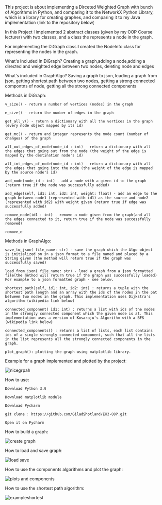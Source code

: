 This project is about implementing a Dirceted Weighted Graph with bunch of Algorithms in Python,
and comparing it to the NetworkX Python Library, which is a library for creating graphes,
and comparing it to my Java implementation (link to the repository below)

In this Project I implemented 2 abstract classes (given by my OOP Course lecturer) with two classes, and a class the represents a node in the graph.

For implementing the DiGraph class I created the NodeInfo class for representing the nodes in the graph.

What's Included In DiGraph?
Creating a graph,adding a node,adding a directed and weighted edge between two nodes, deleting node and edges

What's included in GraphAlgo?
Saving a graph to json, loading a graph from json, getting shortest path between two nodes, getting a strong connected compontns of node, getting all the strong connected components

Methods in DiGraph:


    v_size() - return a number of vertices (nodes) in the graph

    e_size() - return the number of edges in the graph

    get_all_v() - return a dictionary with all the vertices in the graph (every node object mapped by its id)

    get_mc() - return and integer represents the mode count (number of changes) of the graph

    all_out_edges_of_node(node_id : int) - return a dictionary with all the edges that going out from the node (the weight of the edge is mapped by the destination node's id)

    all_int_edges_of_node(node_id : int) - return a dictionary with all the edges that going into the node (the weight of the edge is mapped by the source node's id)

    add_node(node_id : int) - add a node with a given id to the graph (return true if the node was successfully added)

    add_edge(self, id1: int, id2: int, weight: float) - add an edge to the graph between node1 (represented with id1) as the source and node2 (represented with id2) with weight given (return true if edge was successfully added)

    remove_node(id1 : int) - remove a node given from the graph(and all the edges connected to it, return true if the node was successfully removed)

    remove_e

Methods in GraphAlgo:


    save_to_json( file_name: str) - save the graph which the Algo object is initialized on in a json format to a file named and placed by a String given (the method will return true if the graph was successfully saved)

    load_from_json( file_name: str) - load a graph from a json formatted file(the method will return true if the graph was successfully loaded) For example to a json formatted graph - see below.

    shortest_path(self, id1: int, id2: int) : returns a tuple with the shortest path length and an array with the ids of the nodes in the pat between two nodes in the graph. This implementation uses Dijkstra's algorithm (wikipedia link below)

    connected_component( id1: int) : returns a list with ids of the nodes in the strongly connected component which the given node is at. This implementation uses a version of Kosaraju's Algorithm with a BFS (wikipedia link below)

    connected_components() : returns a list of lists, each list contains ids of a single strongly connected component, such that all the lists in the list represents all the strongly connected components in the graph.

    plot_graph(): plotting the graph using matplotlib library.

Example for a graph implemented and plotted by the project:

![nicegrpah](https://user-images.githubusercontent.com/63782779/104630963-33495000-56a4-11eb-8d88-fae90bd412aa.jpg)



How to use:

	Download Python 3.9
  
	Download matplotlib module
  
	Download Pycharm 
  
	git clone : https://github.com/GiladShotland/EX3-OOP.git
  
	Open it on Pycharm
  
	
How to build a graph:

![create graph](https://user-images.githubusercontent.com/63782779/104630488-7a831100-56a3-11eb-833c-47041f84acdb.jpg)
  
How to load and save graph:

![load save](https://user-images.githubusercontent.com/63782779/104630698-c1710680-56a3-11eb-8e15-f31b83813542.jpg)

How to use the components algorithms and plot the graph:

![plots and components](https://user-images.githubusercontent.com/63782779/104630786-ebc2c400-56a3-11eb-833b-c69a86b25de1.jpg)

How to use the shortest path algorithm: 

![exampleshortest](https://user-images.githubusercontent.com/63782779/104630864-0dbc4680-56a4-11eb-8dea-25dcc2e03b94.jpg)













